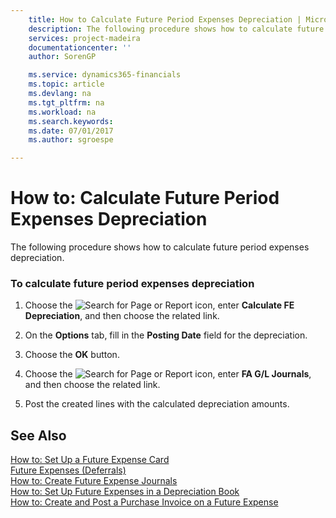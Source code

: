 ```yaml
---
    title: How to Calculate Future Period Expenses Depreciation | Microsoft Docs
    description: The following procedure shows how to calculate future period expenses depreciation.
    services: project-madeira
    documentationcenter: ''
    author: SorenGP

    ms.service: dynamics365-financials
    ms.topic: article
    ms.devlang: na
    ms.tgt_pltfrm: na
    ms.workload: na
    ms.search.keywords:
    ms.date: 07/01/2017
    ms.author: sgroespe

---
```

# How to: Calculate Future Period Expenses Depreciation
The following procedure shows how to calculate future period expenses depreciation.  
  
### To calculate future period expenses depreciation  
  
1.  Choose the ![Search for Page or Report](media/ui-search/search_small.png "Search for Page or Report icon") icon, enter **Calculate FE Depreciation**, and then choose the related link.  
  
2.  On the **Options** tab, fill in the **Posting Date** field for the depreciation.  
  
3.  Choose the **OK** button.  
  
4.  Choose the ![Search for Page or Report](media/ui-search/search_small.png "Search for Page or Report icon") icon, enter **FA G/L Journals**, and then choose the related link.  
  
5.  Post the created lines with the calculated depreciation amounts.  
  
## See Also  
 [How to: Set Up a Future Expense Card](how-to-set-up-a-future-expense-card.md)   
 [Future Expenses (Deferrals)](future-expenses-deferrals-.md)   
 [How to: Create Future Expense Journals](how-to-create-future-expense-journals.md)   
 [How to: Set Up Future Expenses in a Depreciation Book](how-to-set-up-future-expenses-in-a-depreciation-book.md)   
 [How to: Create and Post a Purchase Invoice on a Future Expense](how-to-create-and-post-a-purchase-invoice-on-a-future-expense.md)